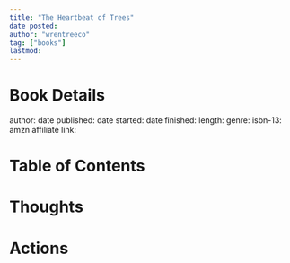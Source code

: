 ```yaml
---
title: "The Heartbeat of Trees"
date posted:
author: "wrentreeco"
tag: ["books"]
lastmod: 
---
```

# Book Details
author: 
date published: 
date started: 
date finished: 
length: 
genre: 
isbn-13: 
amzn affiliate link: 

# Table of Contents


# Thoughts


# Actions